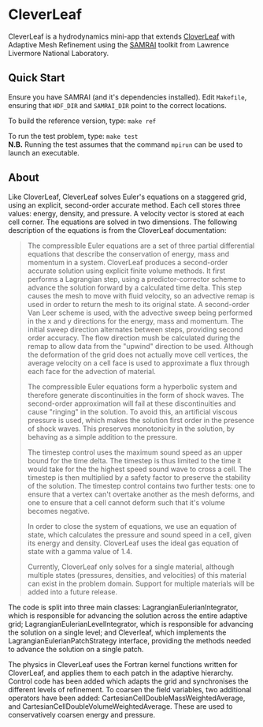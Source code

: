 # CleverLeaf

CleverLeaf is a hydrodynamics mini-app that extends
[CloverLeaf](http://warwick-pcav.github.io/CloverLeaf/) with Adaptive Mesh
Refinement using the [SAMRAI]() toolkit from Lawrence Livermore National
Laboratory.

## Quick Start

Ensure you have SAMRAI (and it's dependencies installed). Edit `Makefile`,
ensuring that `HDF_DIR` and `SAMRAI_DIR` point to the correct locations.

To build the reference version, type: `make ref`

To run the test problem, type: `make test`  
**N.B.** Running the test assumes that the command `mpirun` can be used to
launch an executable.

## About

Like CloverLeaf, CleverLeaf solves Euler's equations on a staggered grid,
using an explicit, second-order accurate method. Each cell stores three
values: energy, density, and pressure. A velocity vector is stored at each
cell corner. The equations are solved in two dimensions. The following
description of the equations is from the CloverLeaf documentation:

> The compressible Euler equations are a set of three partial
> differential equations that describe the conservation of energy, mass and
> momentum in a system. CloverLeaf produces a second-order accurate solution
> using explicit finite volume methods. It first performs a Lagrangian step,
> using a predictor-corrector scheme to advance the solution forward by a
> calculated time delta. This step causes the mesh to move with fluid
> velocity, so an advective remap is used in order to return the mesh to its
> original state. A second-order Van Leer scheme is used, with the advective
> sweep being performed in the x and y directions for the energy, mass and
> momentum. The initial sweep direction alternates between steps, providing
> second order accuracy. The flow direction mush be calculated during the
> remap to allow data from the "upwind" direction to be used. Although the
> deformation of the grid does not actually move cell vertices, the average
> velocity on a cell face is used to approximate a flux through each face for
> the advection of material.
> 
> The compressible Euler equations form a hyperbolic system and therefore
> generate discontinuities in the form of shock waves. The second-order
> approximation will fail at these discontinuities and cause "ringing" in the
> solution. To avoid this, an artificial viscous pressure is used, which makes
> the solution first order in the presence of shock waves.  This preserves
> monotonicity in the solution, by behaving as a simple addition to the
> pressure.
> 
> The timestep control uses the maximum sound speed as an upper bound for the
> time delta. The timestep is thus limited to the time it would take for the
> the highest speed sound wave to cross a cell. The timestep is then
> multiplied by a safety factor to preserve the stability of the solution. The
> timestep control contains two further tests: one to ensure that a vertex
> can't overtake another as the mesh deforms, and one to ensure that a cell
> cannot deform such that it's volume becomes negative.
> 
> In order to close the system of equations, we use an equation of state,
> which calculates the pressure and sound speed in a cell, given its energy
> and density.  CloverLeaf uses the ideal gas equation of state with a gamma
> value of 1.4. 
> 
> Currently, CloverLeaf only solves for a single material, although multiple
> states (pressures, densities, and velocities) of this material can exist in
> the problem domain. Support for multiple materials will be added into a
> future release.

The code is split into three main classes: LagrangianEulerianIntegrator, which
is responsible for advancing the solution across the entire adaptive grid;
LagrangianEulerianLevelIntegrator, which is responsible for advancing the
solution on a single level; and Cleverleaf, which implements the
LagrangianEulerianPatchStrategy interface, providing the methods needed to
advance the solution on a single patch.

The physics in CleverLeaf uses the Fortran kernel functions written for
CloverLeaf, and applies them to each patch in the adaptive hierarchy.  Control
code has been added which adapts the grid and synchronises the different levels
of refinement. To coarsen the field variables, two additional operators have
been added: CartesianCellDoubleMassWeightedAverage, and
CartesianCellDoubleVolumeWeightedAverage. These are used to conservatively
coarsen energy and pressure.

